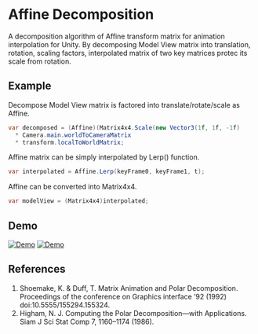 # Affine Decomposition
A decomposition algorithm of Affine transform matrix for animation interpolation for Unity.
By decomposing Model View matrix into translation, rotation, scaling factors, interpolated matrix of two key matrices protec its scale from rotation.

## Example

Decompose Model View matrix is factored into translate/rotate/scale as Affine.
```csharp
var decomposed = (Affine)(Matrix4x4.Scale(new Vector3(1f, 1f, -1f) 
  * Camera.main.worldToCameraMatrix 
  * transform.localToWorldMatrix;
```

Affine matrix can be simply interpolated by Lerp() function.
```csharp
var interpolated = Affine.Lerp(keyFrame0, keyFrame1, t);
```

Affine can be converted into Matrix4x4.
```csharp
var modelView = (Matrix4x4)interpolated;
```

## Demo
[![Demo](http://img.youtube.com/vi/tZ3TyIUie3A/maxresdefault.jpg)](https://youtu.be/tZ3TyIUie3A)
[![Demo](http://img.youtube.com/vi/UtXhv53DYkI/maxresdefault.jpg)](https://youtu.be/UtXhv53DYkI)

## References
1. Shoemake, K. & Duff, T. Matrix Animation and Polar Decomposition. Proceedings of the conference on Graphics interface ’92 (1992) doi:10.5555/155294.155324.
1. Higham, N. J. Computing the Polar Decomposition—with Applications. Siam J Sci Stat Comp 7, 1160–1174 (1986).
